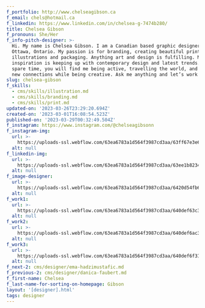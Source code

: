 ```yaml
---
f_portfolio: http://www.chelseagibson.ca
f_email: chels@hotmail.ca
f_linkedin: https://www.linkedin.com/in/chelsea-g-7474b280/
title: Chelsea Gibson
f_pronouns: She/Her
f_info-pitch-designer: >-
  Hi. My name is Chelsea Gibson. I am a Canadian based graphic designer from
  Ottawa, Ontario. My passion is for branding, creating beautiful print,
  illustrations and packaging. Anything art and design is fulfilling. My
  inspiration is keeping up with contemporary design and latest trends. In my
  spare time, you will find me being active, travelling the world, and making
  new connections while being creative. Ask me anything and let’s work together!
slug: chelsea-gibson
f_skills:
  - cms/skills/illustration.md
  - cms/skills/branding.md
  - cms/skills/print.md
updated-on: '2023-03-26T23:29:20.694Z'
created-on: '2023-03-01T16:08:54.523Z'
published-on: '2023-03-29T00:32:49.504Z'
f_instagram: https://www.instagram.com/@chelseagibsonn
f_instagram-img:
  url: >-
    https://uploads-ssl.webflow.com/63ea6783a1d564f3987cd3aa/63ff67e3e6a8a34fd0d96f39_insta%20(1).svg
  alt: null
f_linkedin-img:
  url: >-
    https://uploads-ssl.webflow.com/63ea6783a1d564f3987cd3aa/63ee1b823465de8414c4146a_linked-in-icon.svg
  alt: null
f_image-designer:
  url: >-
    https://uploads-ssl.webflow.com/63ea6783a1d564f3987cd3aa/6420d54fb6257e156b1cabf6_chelsea-gibson-2.jpg
  alt: null
f_work1:
  url: >-
    https://uploads-ssl.webflow.com/63ea6783a1d564f3987cd3aa/640def63c374bc0d19c4615b_Gibson-Chelsea-grad-show-work-img1.jpg
  alt: null
f_work2:
  url: >-
    https://uploads-ssl.webflow.com/63ea6783a1d564f3987cd3aa/640def6ac374bc65a5c46236_Gibson-Chelsea-grad-show-work-img2.jpg
  alt: null
f_work3:
  url: >-
    https://uploads-ssl.webflow.com/63ea6783a1d564f3987cd3aa/640def6f317316048699fcb5_Gibson-Chelsea-grad-show-work-img3-.jpg
  alt: null
f_next-2: cms/designer/ema-hadzimustafic.md
f_previous-2: cms/designer/danica-faubert.md
f_first-name: Chelsea
f_last-name-for-sorting-on-homepage: Gibson
layout: '[designer].html'
tags: designer
---
```




